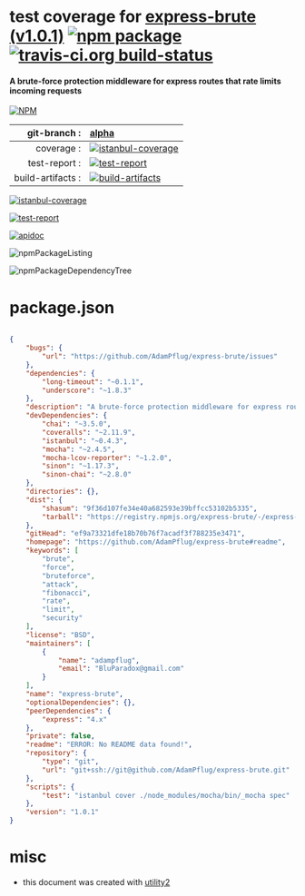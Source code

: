 # test coverage for  [express-brute (v1.0.1)](https://github.com/AdamPflug/express-brute#readme)  [![npm package](https://img.shields.io/npm/v/npmtest-express-brute.svg?style=flat-square)](https://www.npmjs.org/package/npmtest-express-brute) [![travis-ci.org build-status](https://api.travis-ci.org/npmtest/node-npmtest-express-brute.svg)](https://travis-ci.org/npmtest/node-npmtest-express-brute)
#### A brute-force protection middleware for express routes that rate limits incoming requests

[![NPM](https://nodei.co/npm/express-brute.png?downloads=true)](https://www.npmjs.com/package/express-brute)

| git-branch : | [alpha](https://github.com/npmtest/node-npmtest-express-brute/tree/alpha)|
|--:|:--|
| coverage : | [![istanbul-coverage](https://npmtest.github.io/node-npmtest-express-brute/build/coverage.badge.svg)](https://npmtest.github.io/node-npmtest-express-brute/build/coverage.html/index.html)|
| test-report : | [![test-report](https://npmtest.github.io/node-npmtest-express-brute/build/test-report.badge.svg)](https://npmtest.github.io/node-npmtest-express-brute/build/test-report.html)|
| build-artifacts : | [![build-artifacts](https://npmtest.github.io/node-npmtest-express-brute/glyphicons_144_folder_open.png)](https://github.com/npmtest/node-npmtest-express-brute/tree/gh-pages/build)|

[![istanbul-coverage](https://npmtest.github.io/node-npmtest-express-brute/build/screenCapture.buildCustomOrg.browser.coverage.html.png)](https://npmtest.github.io/node-npmtest-express-brute/build/coverage.html/index.html)

[![test-report](https://npmtest.github.io/node-npmtest-express-brute/build/screenCapture.buildCustomOrg.browser.%252Fhome%252Ftravis%252Fbuild%252Fnpmtest%252Fnode-npmtest-express-brute%252Ftmp%252Fbuild%252Ftest-report.html.png)](https://npmtest.github.io/node-npmtest-express-brute/build/test-report.html)

[![apidoc](https://npmdoc.github.io/node-npmdoc-express-brute/build/screenCapture.buildApidoc.browser.%252Fhome%252Ftravis%252Fbuild%252Fnpmdoc%252Fnode-npmdoc-express-brute%252Ftmp%252Fbuild%252Fapidoc.html.png)](https://npmdoc.github.io/node-npmdoc-express-brute/build/apidoc.html)

![npmPackageListing](https://npmtest.github.io/node-npmtest-express-brute/build/screenCapture.npmPackageListing.svg)

![npmPackageDependencyTree](https://npmtest.github.io/node-npmtest-express-brute/build/screenCapture.npmPackageDependencyTree.svg)



# package.json

```json

{
    "bugs": {
        "url": "https://github.com/AdamPflug/express-brute/issues"
    },
    "dependencies": {
        "long-timeout": "~0.1.1",
        "underscore": "~1.8.3"
    },
    "description": "A brute-force protection middleware for express routes that rate limits incoming requests",
    "devDependencies": {
        "chai": "~3.5.0",
        "coveralls": "~2.11.9",
        "istanbul": "~0.4.3",
        "mocha": "~2.4.5",
        "mocha-lcov-reporter": "~1.2.0",
        "sinon": "~1.17.3",
        "sinon-chai": "~2.8.0"
    },
    "directories": {},
    "dist": {
        "shasum": "9f36d107fe34e40a682593e39bffcc53102b5335",
        "tarball": "https://registry.npmjs.org/express-brute/-/express-brute-1.0.1.tgz"
    },
    "gitHead": "ef9a73321dfe18b70b76f7acadf3f788235e3471",
    "homepage": "https://github.com/AdamPflug/express-brute#readme",
    "keywords": [
        "brute",
        "force",
        "bruteforce",
        "attack",
        "fibonacci",
        "rate",
        "limit",
        "security"
    ],
    "license": "BSD",
    "maintainers": [
        {
            "name": "adampflug",
            "email": "BluParadox@gmail.com"
        }
    ],
    "name": "express-brute",
    "optionalDependencies": {},
    "peerDependencies": {
        "express": "4.x"
    },
    "private": false,
    "readme": "ERROR: No README data found!",
    "repository": {
        "type": "git",
        "url": "git+ssh://git@github.com/AdamPflug/express-brute.git"
    },
    "scripts": {
        "test": "istanbul cover ./node_modules/mocha/bin/_mocha spec"
    },
    "version": "1.0.1"
}
```



# misc
- this document was created with [utility2](https://github.com/kaizhu256/node-utility2)
